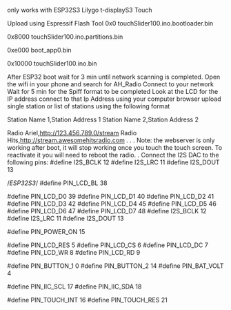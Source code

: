 only works with ESP32S3 Lilygo t-displayS3 Touch

Upload using Espressif Flash Tool
0x0 touchSlider100.ino.bootloader.bin

0x8000 touchSlider100.ino.partitions.bin

0xe000 boot_app0.bin

0x10000 touchSlider100.ino.bin

After ESP32 boot wait for 3 min until network scanning is completed.
Open the wifi in your phone and search for AH_Radio
Connect to your network
Wait for 5 min for the Spiff format to be completed
Look at the LCD for the IP address
connect to that Ip Address using your computer browser
upload single station or list of stations using the following format

Station Name 1,Station Address 1
Station Name 2,Station Address 2

Radio Ariel,http://123.456.789.0/stream
Radio Hits,http://stream.awesomehitsradio.com
.
.
.
Note: the webserver is only working after boot, 
it will stop working once you touch the touch screen. 
To reactivate it you will need to reboot the radio.
.
Connect the I2S DAC to the following pins:
#define I2S_BCLK 12
#define I2S_LRC 11
#define I2S_DOUT 13


/*ESP32S3*/
#define PIN_LCD_BL 38

#define PIN_LCD_D0 39
#define PIN_LCD_D1 40
#define PIN_LCD_D2 41
#define PIN_LCD_D3 42
#define PIN_LCD_D4 45
#define PIN_LCD_D5 46
#define PIN_LCD_D6 47
#define PIN_LCD_D7 48
#define I2S_BCLK 12
#define I2S_LRC 11
#define I2S_DOUT 13

#define PIN_POWER_ON 15

#define PIN_LCD_RES 5
#define PIN_LCD_CS 6
#define PIN_LCD_DC 7
#define PIN_LCD_WR 8
#define PIN_LCD_RD 9

#define PIN_BUTTON_1 0
#define PIN_BUTTON_2 14
#define PIN_BAT_VOLT 4

#define PIN_IIC_SCL 17
#define PIN_IIC_SDA 18

#define PIN_TOUCH_INT 16
#define PIN_TOUCH_RES 21

